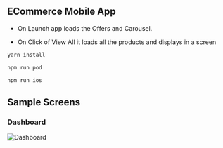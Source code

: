 ## ECommerce Mobile App

- On Launch app loads the Offers and Carousel.

- On Click of View All it loads all the products and displays in a screen


```sh
yarn install

npm run pod

npm run ios

```

## Sample Screens

### Dashboard
![Dashboard](./sample_screens/dashboard.gif)

